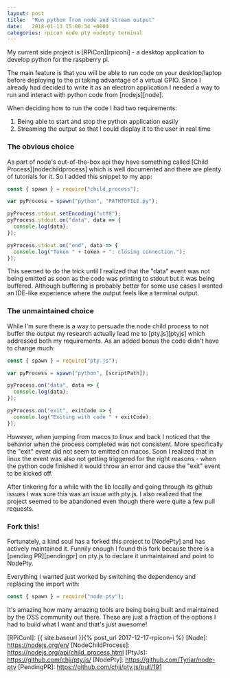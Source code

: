 ```yaml
---
layout: post
title:  "Run python from node and stream output"
date:   2018-01-13 15:00:34 +0000
categories: rpicon node pty nodepty terminal
---
```


My current side project is [RPiCon][rpiconi] - a desktop application to develop python for the raspberry pi.

The main feature is that you will be able to run code on your desktop/laptop before deploying to the pi taking advantage of a virtual GPIO. Since I already had decided to write it as an electron application I needed a way to run and interact with python code from [nodejs][node].

When deciding how to run the code I had two requirements:

1. Being able to start and stop the python application easily
2. Streaming the output so that I could display it to the user in real time

### The obvious choice

As part of node's out-of-the-box api they have something called [Child Process][nodechildprocess] which is well documented and there are plenty of tutorials for it. So I added this snippet to my app:

```javascript
const { spawn } = require("child_process");

var pyProcess = spawn("python", "PATHTOFILE.py");

pyProcess.stdout.setEncoding("utf8");
pyProcess.stdout.on("data", data => {
  console.log(data);
});

pyProcess.stdout.on("end", data => {
  console.log("Token " + token + ": closing connection.");
});
```

This seemed to do the trick until I realized that the "data" event was not being emitted as soon as the code was printing to stdout but it was being buffered. Although buffering is probably better for some use cases I wanted an IDE-like experience where the output feels like a terminal output.

### The unmaintained choice

While I'm sure there is a way to persuade the node child process to not buffer the output my research actually lead me to [pty.js][ptyjs] which addressed both my requirements. As an added bonus the code didn't have to change much:

```javascript
const { spawn } = require("pty.js");

var pyProcess = spawn("python", [scriptPath]);

pyProcess.on("data", data => {
  console.log(data);
});

pyProcess.on("exit", exitCode => {
  console.log("Exiting with code " + exitCode);
});
```

However, when jumping from macos to linux and back I noticed that the behavior when the process completed was not consistent. More specifically the "exit" event did not seem to emitted on macos. Soon I realized that in linux the event was also not getting triggered for the right reasons - when the python code finished it would throw an error and cause the "exit" event to be kicked off.

After tinkering for a while with the lib locally and going through its github issues I was sure this was an issue with pty.js. I also realized that the project seemed to be abandoned even though there were quite a few pull requests.

### Fork this!

Fortunately, a kind soul has a forked this project to [NodePty] and has actively maintained it. Funnily enough I found this fork because there is a [pending PR][pendingpr] on pty.js to declare it unmaintained and point to NodePty.

Everything I wanted just worked by switching the dependency and replacing the import with:

```javascript
const { spawn } = require("node-pty");
```

It's amazing how many amazing tools are being being built and maintained by the OSS community out there. These are just a fraction of the options I had to build what I want and that's just awesome!

[RPiConI]: {{ site.baseurl }}{% post_url 2017-12-17-rpicon-i %}
[Node]: https://nodejs.org/en/
[NodeChildProcess]: https://nodejs.org/api/child_process.html
[PtyJs]: https://github.com/chjj/pty.js/
[NodePty]: https://github.com/Tyriar/node-pty
[PendingPR]: https://github.com/chjj/pty.js/pull/191
